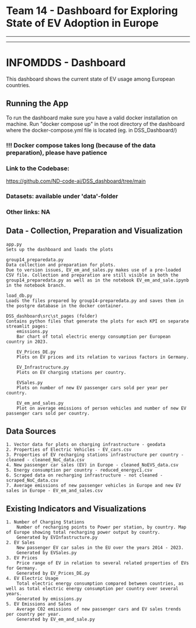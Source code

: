 # Team 14 - Dashboard for Exploring State of EV Adoption in Europe

---  

---  

# INFOMDDS - Dashboard
This dashboard shows the current state of EV usage among European countries.

## Running the App
To run the dashboard make sure you have a valid docker installation on machine. Run "docker compose up" in the root directory of the dashboard where the docker-compose.yml file is located (eg. in DSS_Dashboard/)
### !!! Docker compose takes long (because of the data preparation), please have patience

### Link to the Codebase: 
https://github.com/ND-code-ai/DSS_dashboard/tree/main

### Datasets: available under 'data'-folder
### Other links: NA

## Data - Collection, Preparation and Visualization
    app.py
    Sets up the dashboard and loads the plots
    
    group14_preparedata.py
    Data collection and preparation for plots. 
    Due to version issues, EV_em_and_sales.py makes use of a pre-loaded CSV file. Collection and preparation are still visible in both the group14_preparedata.py as well as in the notebook EV_em_and_sale.ipynb in the notebook branch.

    load_db.py
    Loads the files prepared by group14-preparedata.py and saves them in the postgre database in the docker container.

    DSS_dashboard\src\st_pages (folder)
    Contains python files that generate the plots for each KPI on separate streamlit pages:
        emissions.py
        Bar chart of total electric energy consumption per European country in 2023.

        EV_Prices_DE.py
        Plots on EV prices and its relation to various factors in Germany.

        EV_Infrastructure.py
        Plots on EV charging stations per country.

        EVSales.py
        Plots on number of new EV passenger cars sold per year per country.

        EV_em_and_sales.py
        Plot on average emissions of person vehicles and number of new EV passenger cars sold per country.

## Data Sources
    1. Vector data for plots on charging infrastructure - geodata
    2. Properties of Electric Vehicles - EV_cars.csv
    3. Properties of EV recharging stations infrastructure per country - cleaned - cleaned_NoC_data.csv
    4. New passenger car sales (EV) in Europe - cleaned_NoEVS_data.csv
    5. Energy consumption per country - reduced_energyc1.csv
    6. Scraped data on recharging infrastructure - not cleaned - scraped_NoC_data.csv
    7. Average emissions of new passenger vehicles in Europe and new EV sales in Europe - EV_em_and_sales.csv

## Existing Indicators and Visualizations
    1. Number of Charging Stations
        Number of recharging points to Power per station, by country. Map of Europe showing total recharging power output by country. 
        Generated by EVInfastructure.py
    2. EV Sales
        New passenger EV car sales in the EU over the years 2014 - 2023.
        Generated by EVSales.py
    3. EV Prices
        Price range of EV in relation to several related properties of EVs for Germany.
        Generated by EV_Prices_DE.py
    4. EV Electric Usage
        Total electric energy consumption compared between countries, as well as total electric energy consumption per country over several years.
        Generated by emissions.py
    5. EV Emissions and Sales
        Average C02 emissions of new passenger cars and EV sales trends per country per year. 
        Generated by EV_em_and_sale.py
        
